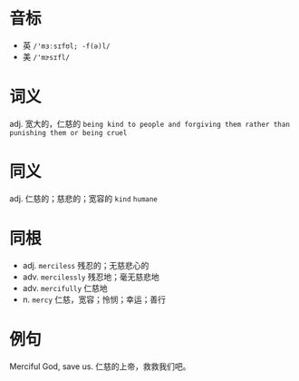 # 音标

- 英 `/'mɜːsɪfʊl; -f(ə)l/`
- 美 `/'mɝsɪfl/`

# 词义

adj. 宽大的，仁慈的
`being kind to people and forgiving them rather than punishing them or being cruel`

# 同义

adj. 仁慈的；慈悲的；宽容的
`kind` `humane`

# 同根

- adj. `merciless` 残忍的；无慈悲心的
- adv. `mercilessly` 残忍地；毫无慈悲地
- adv. `mercifully` 仁慈地
- n. `mercy` 仁慈，宽容；怜悯；幸运；善行

# 例句

Merciful God, save us.
仁慈的上帝，救救我们吧。


